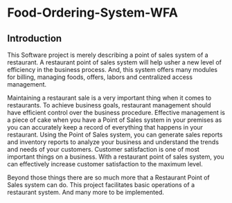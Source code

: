 # Food-Ordering-System-WFA
## Introduction
This Software project is merely describing a point of sales system of a restaurant. A restaurant point of sales system will help usher a new level of efficiency in the business process. And, this system offers many modules for billing, managing foods, offers, labors and centralized access management.<br>

Maintaining a restaurant sale is a very important thing when it comes to restaurants. To achieve business goals, restaurant management should have efficient control over the business procedure. Effective management is a piece of cake when you have a Point of Sales system in your premises as you can accurately keep a record of everything that happens in your restaurant. Using the Point of Sales system, you can generate sales reports and inventory reports to analyze your business and understand the trends and needs of your customers. Customer satisfaction is one of most important things on a business. With a restaurant point of sales system, you can effectively increase customer satisfaction to the maximum level. <br>

Beyond those things there are so much more that a Restaurant Point of Sales system can do. This project facilitates basic operations of a restaurant system. And many more to be implemented. <br>
